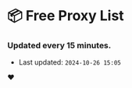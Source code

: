 # :package: Free Proxy List
### Updated every 15 minutes.

- Last updated: `2024-10-26 15:05`

:heart:
